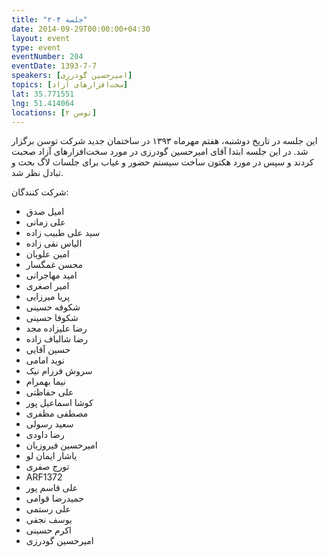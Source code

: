 ```yaml
---
title: "جلسه ۲۰۴"
date: 2014-09-29T00:00:00+04:30
layout: event
type: event
eventNumber: 204
eventDate: 1393-7-7
speakers: [امیرحسین گودرزی]
topics: [سخت‌افزارهای آزاد]
lat: 35.771551
lng: 51.414064
locations: [توسن ۲]
---
```

این جلسه در تاریخ دوشنبه، هفتم مهرماه ۱۳۹۳ در ساختمان جدید شرکت توسن برگزار شد. در این جلسه ابتدا آقای امیرحسین گودرزی در مورد سخت‌افزارهای آزاد صحبت کردند و سپس در مورد هکتون ساخت سیستم حضور و غیاب برای جلسات لاگ بحث و تبادل نظر شد.

شرکت کنندگان:
* امیل صدق
* علی زمانی
* سید علی طبیب زاده
* الیاس نقی زاده
* امین علویان
* محسن غمگسار
* امید مهاجرانی
* امیر اصغری
* پریا میرزایی
* شکوفه حسینی
* شکوفا حسینی
* رضا علیزاده مجد
* رضا شالباف زاده
* حسین آقایی
* نوید امامی
* سروش فرزام نیک
* نیما بهمرام
* علی حفاظتی
* کوشا اسماعیل پور
* مصطفی مظفری
* سعید رسولی
* رضا داودی
* امیرحسین فیروزیان
* یاشار ایمان لو
* تورج صفری
* ARF1372
* علی قاسم پور
* حمیدرضا قوامی
* علی رستمی
* یوسف نجفی
* اکرم حسینی
* امیرحسین گودرزی